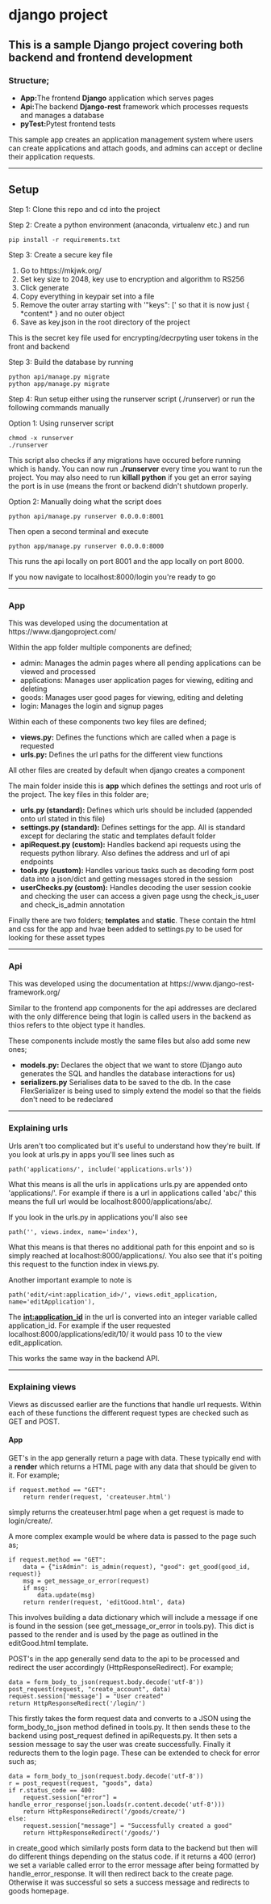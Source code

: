 # django project

<h2>This is a sample Django project covering both backend and frontend development</h2>
<h3>Structure;</h3>
<ul>
  <li><b>App:</b>The frontend <b>Django</b> application which serves pages</li>
  <li><b>Api:</b>The backend <b>Django-rest</b> framework which processes requests and manages a database</li>
  <li><b>pyTest:</b>Pytest frontend tests</li>
</ul>

This sample app creates an application management system where users can create applications and attach goods, and admins can accept or decline their application requests.

<hr>
<h2>Setup</h2>
Step 1: Clone this repo and cd into the project

Step 2: Create a python environment (anaconda, virtualenv etc.) and run
```
pip install -r requirements.txt
```

Step 3: Create a secure key file
<ol>
  <li>Go to https://mkjwk.org/</li>
  <li>Set key size to 2048, key use to encryption and algorithm to RS256</li>
  <li>Click generate</li>
  <li>Copy everything in keypair set into a file</li>
  <li>Remove the outer array starting with '"keys": [' so that it is now just { *content* } and no outer object</li>
  <li>Save as key.json in the root directory of the project</li>
</ol>
 
This is the secret key file used for encrypting/decrpyting user tokens in the front and backend

Step 3: Build the database by running
```
python api/manage.py migrate
python app/manage.py migrate
```

Step 4: Run setup either using the runserver script (./runserver) or run the following commands manually

Option 1: Using runserver script
```
chmod -x runserver
./runserver
```
This script also checks if any migrations have occured before running which is handy.
You can now run <b>./runserver</b> every time you want to run the project.
You may also need to run <b>killall python</b> if you get an error saying the port is in use (means the front or backend didn't shutdown properly.

Option 2: Manually doing what the script does
```
python api/manage.py runserver 0.0.0.0:8001
```
Then open a second terminal and execute
```
python app/manage.py runserver 0.0.0.0:8000
```
This runs the api locally on port 8001 and the app locally on port 8000.

If you now navigate to localhost:8000/login you're ready to go

<hr>
<h3>App</h3>
This was developed using the documentation at https://www.djangoproject.com/

Within the app folder multiple components are defined;
<ul>
  <li>admin: Manages the admin pages where all pending applications can be viewed and processed</li>
  <li>applications: Manages user application pages for viewing, editing and deleting</li>
  <li>goods: Manages user good pages for viewing, editing and deleting</li>
  <li>login: Manages the login and signup pages</li>
</ul>

Within each of these components two key files are defined;
<ul>
  <li><b>views.py:</b> Defines the functions which are called when a page is requested</li>
  <li><b>urls.py:</b> Defines the url paths for the different view functions</li>
</ul>
All other files are created by default when django creates a component

The main folder inside this is <b>app</b> which defines the settings and root urls of the project. The key files in this folder are;
<ul>
  <li><b>urls.py (standard):</b> Defines which urls should be included (appended onto url stated in this file)</li>
  <li><b>settings.py (standard):</b> Defines settings for the app. All is standard except for declaring the static and templates default folder</li>
  <li><b>apiRequest.py (custom):</b> Handles backend api requests using the requests python library. Also defines the address and url of api endpoints</li>
  <li><b>tools.py (custom):</b> Handles various tasks such as decoding form post data into a json/dict and getting messages stored in the session</li>
  <li><b>userChecks.py (custom):</b> Handles decoding the user session cookie and checking the user can access a given page usng the check_is_user and check_is_admin annotation</li>
</ul>

Finally there are two folders; <b>templates</b> and <b>static</b>. These contain the html and css for the app and hvae been added to settings.py to be used for looking for these asset types
  
<hr>
<h3>Api</h3>
This was developed using the documentation at https://www.django-rest-framework.org/

Similar to the frontend app components for the api addresses are declared with the only difference being that login is called users in the backend as thios refers to thte object type it handles.

These components include mostly the same files but also add some new ones;
<ul>
  <li><b>models.py:</b> Declares the object that we want to store (Django auto generates the SQL and handles the database interactions for us)</li>
  <li><b>serializers.py</b> Serialises data to be saved to the db. In the case FlexSerializer is being used to simply extend the model so that the fields don't need to be redeclared</li>
</ul>

<hr>
<h3>Explaining urls</h3>
Urls aren't too complicated but it's useful to understand how they're built. 
If you look at urls.py in apps you'll see lines such as 

```
path('applications/', include('applications.urls'))
```
What this means is all the urls in applications urls.py are appended onto 'applications/'. For example if there is a url in applications called 'abc/' this means the full url would be localhost:8000/applications/abc/.

If you look in the urls.py in applications you'll also see

```
path('', views.index, name='index'),
```
What this means is that theres no additional path for this enpoint and so is simply reached at localhost:8000/applications/. You also see that it's poiting this request to the function index in views.py.

Another important example to note is

```
path('edit/<int:application_id>/', views.edit_application, name='editApplication'),
```
The <b><int:application_id></b> in the url is converted into an integer variable called application_id. For example if the user requested localhost:8000/applications/edit/10/ it would pass 10 to the view edit_application. 
  
This works the same way in the backend API.
  
  
<hr>
<h3>Explaining views</h3>
Views as discussed earlier are the functions that handle url requests.
Within each of these functions the different request types are checked such as GET and POST.


<h4>App</h4>
GET's in the app generally return a page with data. These typically end with a <b>render</b> which returns a HTML page with any data that should be given to it. For example;

```
if request.method == "GET":
    return render(request, 'createuser.html')
```
simply returns the createuser.html page when a get request is made to login/create/.

A more complex example would be where data is passed to the page such as;

```
if request.method == "GET":
    data = {"isAdmin": is_admin(request), "good": get_good(good_id, request)}
    msg = get_message_or_error(request)
    if msg:
        data.update(msg)
    return render(request, 'editGood.html', data)
```
This involves building a data dictionary which will include a message if one is found in the session (see get_message_or_error in tools.py). This dict is passed to the render and is used by the page as outlined in the editGood.html template.

POST's in the app generally send data to the api to be processed and redirect the user accordingly (HttpResponseRedirect). For example;

```
data = form_body_to_json(request.body.decode('utf-8'))
post_request(request, "create_account", data)
request.session['message'] = "User created"
return HttpResponseRedirect('/login/')
```
This firstly takes the form request data and converts to a JSON using the form_body_to_json method defined in tools.py. It then sends these to the backend using post_request defined in apiRequests.py. It then sets a session message to say the user was create successfully. Finally it redurects them to the login page.
These can be extended to check for error such as;

```
data = form_body_to_json(request.body.decode('utf-8'))
r = post_request(request, "goods", data)
if r.status_code == 400:
    request.session["error"] = handle_error_response(json.loads(r.content.decode('utf-8')))
    return HttpResponseRedirect('/goods/create/')
else:
    request.session["message"] = "Successfully created a good"
    return HttpResponseRedirect('/goods/')
```
in create_good which similarly posts form data to the backend but then will do different things depending on the status code. if it returns a 400 (error) we set a variable called error to the error message after being formatted by handle_error_response. It will then redirect back to the create page. Otherwise it was successful so sets a success message and redirects to goods homepage.

